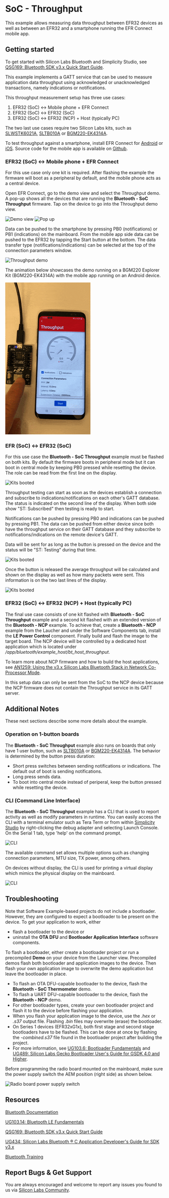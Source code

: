 # SoC - Throughput

This example allows measuring data throughput between EFR32 devices as well as between an EFR32 and a smartphone running the EFR Connect mobile app.

## Getting started

To get started with Silicon Labs Bluetooth and Simplicity Studio, see [QSG169: Bluetooth SDK v3.x Quick Start Guide](https://www.silabs.com/documents/public/quick-start-guides/qsg169-bluetooth-sdk-v3x-quick-start-guide.pdf).

This example implements a GATT service that can be used to measure application data throughput using acknowledged or unacknowledged transactions, namely indications or notifications.

This throughput measurement setup has three use cases:

1. EFR32 (SoC) <-> Mobile phone + EFR Connect
2. EFR32 (SoC) <-> EFR32 (SoC)
3. EFR32 (SoC) <-> EFR32 (NCP) + Host (typically PC)

The two last use cases require two Silicon Labs kits, such as [SLWSTK6021A](https://www.silabs.com/development-tools/wireless/efr32xg22-wireless-starter-kit), [SLTB010A](https://www.silabs.com/development-tools/thunderboard/thunderboard-bg22-kit) or [BGM220-EK4314A](https://www.silabs.com/development-tools/wireless/bluetooth/bgm220-explorer-kit).

To test throughput against a smartphone, install EFR Connect for [Android](https://play.google.com/store/apps/details?id=com.siliconlabs.bledemo&hl=en&gl=US) or [iOS](https://apps.apple.com/us/app/efr-connect/id1030932759). Source code for the mobile app is available on [Github](https://github.com/SiliconLabs?q=efrconnect&type=&language=&sort=).

### EFR32 (SoC) <-> Mobile phone + EFR Connect

For this use case only one kit is required. After flashing the example the firmware will boot as a peripheral by default, and the mobile phone acts as a central device.

Open EFR Connect, go to the demo view and select the Throughput demo. A pop-up shows all the devices that are running the **Bluetooth - SoC Throughput** firmware. Tap on the device to go into the Throughput demo view.

![Demo view](readme_img1.jpg) ![Pop up](readme_img2.jpg)

Data can be pushed to the smartphone by pressing PB0 (notifications) or PB1 (indications) on the mainboard. From the mobile app side data can be pushed to the EFR32 by tapping the Start button at the bottom. The data transfer type (notifications/indications) can be selected at the top of the connection parameters window.

![Throughput demo](readme_img3.jpg)

The animation below showcases the demo running on a BGM220 Explorer Kit (BGM220-EK4314A) with the mobile app running on an Android device.

![Throughput demo animation](readme_img4.gif)

### EFR (SoC) <-> EFR32 (SoC)

For this use case the **Bluetooth - SoC Throughput** example must be flashed on both kits. By default the firmware boots in peripheral mode but it can boot in central mode by keeping PB0 pressed while resetting the device. The role can be read from the first line on the display.

![Kits booted](readme_img5.jpg)

Throughput testing can start as soon as the devices establish a connection and subscribe to indications/notifications on each other's GATT database. The status is indicated on the second line of the display. When both side show "ST: Subscribed" then testing is ready to start.

Notifications can be pushed by pressing PB0 and indications can be pushed by pressing PB1. The data can be pushed from either device since both have the throughput service on their GATT database and they subscribe to notifications/indications on the remote device's GATT.

Data will be sent for as long as the button is pressed on the device and the status will be "ST: Testing" during that time.

![Kits booted](readme_img6.jpg)

Once the button is released the average throughput will be calculated and shown on the display as well as how many packets were sent. This information is on the two last lines of the display.

![Kits booted](readme_img7.jpg)

### EFR32 (SoC) <-> EFR32 (NCP) + Host (typically PC)

The final use case consists of one kit flashed with **Bluetooth - SoC Throughput** example and a second kit flashed with an extended version of the **Bluetooth - NCP** example. To achieve that, create a **Bluetooth - NCP** example from the Laucher and under the Software Components tab, install the **LE Power Control** component. Finally build and flash the image to the target board.
The NCP device will be controlled by a dedicated host application which is located under *<SDK-installation-location>/app/bluetooth/example_host/bt_host_throughput*. 

To learn more about NCP firmware and how to build the host applications, see [AN1259: Using the v3.x Silicon Labs Bluetooth Stack in Network Co-Processor Mode](https://www.silabs.com/documents/public/application-notes/an1259-bt-ncp-mode-sdk-v3x.pdf).

In this setup data can only be sent from the SoC to the NCP device because the NCP firmware does not contain the Throughput service in its GATT server.

## Additional Notes

These next sections describe some more details about the example.

### Operation on 1-button boards

The **Bluetooth - SoC Throughput** example also runs on boards that only have 1 user button, such as [SLTB010A](https://www.silabs.com/development-tools/thunderboard/thunderboard-bg22-kit) or [BGM220-EK4314A](https://www.silabs.com/development-tools/wireless/bluetooth/bgm220-explorer-kit). The behavior is determined by the button press duration:
* Short press switches between sending notifications or indications. The default out of boot is sending notifications.
* Long press sends data.
* To boot into central mode instead of periperal, keep the button pressed while resetting the device.

### CLI (Command Line Interface)

The **Bluetooth - SoC Throughput** example has a CLI that is used to report activity as well as modify parameters in runtime. You can easily access the CLI with a terminal emulator such as Tera Term or from within [Simplicity Studio](https://www.silabs.com/developers/simplicity-studio) by right-clicking the debug adapter and selecting Launch Console. On the Serial 1 tab, type 'help' on the command prompt.

 ![CLI](readme_img8.png)

The available command set allows multiple options such as changing connection parameters, MTU size, TX power, among others.

On devices without display, the CLI is used for printing a virtual display which mimics the physical display on the mainboard.

 ![CLI](readme_img9.png)

## Troubleshooting

Note that Software Example-based projects do not include a bootloader. However, they are configured to expect a bootloader to be present on the device. To get your application to work, either
- flash a bootloader to the device or
- uninstall the **OTA DFU** and **Bootloader Application Interface** software components.

To flash a bootloader, either create a bootloader project or run a precompiled **Demo** on your device from the Launcher view. Precompiled demos flash both bootloader and application images to the device. Then flash your own application image to overwrite the demo application but leave the bootloader in place. 

- To flash an OTA DFU-capable bootloader to the device, flash the **Bluetooth - SoC Thermometer** demo.
- To flash a UART DFU-capable bootloader to the device, flash the **Bluetooth - NCP** demo.
- For other bootloader types, create your own bootloader project and flash it to the device before flashing your application.
- When you flash your application image to the device, use the *.hex* or *.s37* output file. Flashing *.bin* files may overwrite (erase) the bootloader.
- On Series 1 devices (EFR32xG1x), both first stage and second stage bootloaders have to be flashed. This can be done at once by flashing the *-combined.s37* file found in the bootloader project after building the project.
- For more information, see [UG103.6: Bootloader Fundamentals](https://www.silabs.com/documents/public/user-guides/ug103-06-fundamentals-bootloading.pdf) and [UG489: Silicon Labs Gecko Bootloader User's Guide for GSDK 4.0 and Higher](https://cn.silabs.com/documents/public/user-guides/ug489-gecko-bootloader-user-guide-gsdk-4.pdf).

Before programming the radio board mounted on the mainboard, make sure the power supply switch the AEM position (right side) as shown below.

![Radio board power supply switch](readme_img0.png)

## Resources

[Bluetooth Documentation](https://docs.silabs.com/bluetooth/latest/)

[UG103.14: Bluetooth LE Fundamentals](https://www.silabs.com/documents/public/user-guides/ug103-14-fundamentals-ble.pdf)

[QSG169: Bluetooth SDK v3.x Quick Start Guide](https://www.silabs.com/documents/public/quick-start-guides/qsg169-bluetooth-sdk-v3x-quick-start-guide.pdf)

[UG434: Silicon Labs Bluetooth ® C Application Developer's Guide for SDK v3.x](https://www.silabs.com/documents/public/user-guides/ug434-bluetooth-c-soc-dev-guide-sdk-v3x.pdf)

[Bluetooth Training](https://www.silabs.com/support/training/bluetooth)

## Report Bugs & Get Support

You are always encouraged and welcome to report any issues you found to us via [Silicon Labs Community](https://www.silabs.com/community).